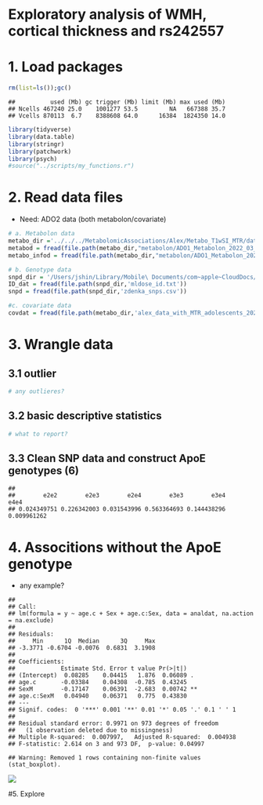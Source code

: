 Exploratory analysis of WMH, cortical thickness and rs242557
================

# 1. Load packages

``` r
rm(list=ls());gc()
```

    ##          used (Mb) gc trigger (Mb) limit (Mb) max used (Mb)
    ## Ncells 467240 25.0    1001277 53.5         NA   667388 35.7
    ## Vcells 870113  6.7    8388608 64.0      16384  1824350 14.0

``` r
library(tidyverse)
library(data.table)
library(stringr)
library(patchwork)
library(psych)
#source("../scripts/my_functions.r")
```

# 2. Read data files

-   Need: ADO2 data (both metabolon/covariate)

``` r
# a. Metabolon data
metabo_dir ='../../../MetabolomicAssociations/Alex/Metabo_T1wSI_MTR/data'
metabod = fread(file.path(metabo_dir,"metabolon/ADO1_Metabolon_2022_03_23_Filtered_metabolite_data.txt"))
metabo_infod = fread(file.path(metabo_dir,"metabolon/ADO1_Metabolon_2022_03_23_Filtered_feature_data.txt"))

# b. Genotype data
snpd_dir = '/Users/jshin/Library/Mobile\ Documents/com~apple~CloudDocs/1Work/VF_PCA_CS'
ID_dat = fread(file.path(snpd_dir,'mldose_id.txt'))
snpd = fread(file.path(snpd_dir,'zdenka_snps.csv'))

#c. covariate data
covdat = fread(file.path(metabo_dir,'alex_data_with_MTR_adolescents_2022-02-03.tsv'))
```

# 3. Wrangle data

## 3.1 outlier

``` r
# any outlieres?
```

## 3.2 basic descriptive statistics

``` r
# what to report?
```

## 3.3 Clean SNP data and construct ApoE genotypes (6)

    ## 
    ##        e2e2        e2e3        e2e4        e3e3        e3e4        e4e4 
    ## 0.024349751 0.226342003 0.031543996 0.563364693 0.144438296 0.009961262

# 4. Associtions without the ApoE genotype

-   any example?

<!-- -->

    ## 
    ## Call:
    ## lm(formula = y ~ age.c + Sex + age.c:Sex, data = analdat, na.action = na.exclude)
    ## 
    ## Residuals:
    ##     Min      1Q  Median      3Q     Max 
    ## -3.3771 -0.6704 -0.0076  0.6831  3.1908 
    ## 
    ## Coefficients:
    ##             Estimate Std. Error t value Pr(>|t|)   
    ## (Intercept)  0.08285    0.04415   1.876  0.06089 . 
    ## age.c       -0.03384    0.04308  -0.785  0.43245   
    ## SexM        -0.17147    0.06391  -2.683  0.00742 **
    ## age.c:SexM   0.04940    0.06371   0.775  0.43830   
    ## ---
    ## Signif. codes:  0 '***' 0.001 '**' 0.01 '*' 0.05 '.' 0.1 ' ' 1
    ## 
    ## Residual standard error: 0.9971 on 973 degrees of freedom
    ##   (1 observation deleted due to missingness)
    ## Multiple R-squared:  0.007997,   Adjusted R-squared:  0.004938 
    ## F-statistic: 2.614 on 3 and 973 DF,  p-value: 0.04997

    ## Warning: Removed 1 rows containing non-finite values (stat_boxplot).

![](expAanl_Metabolon_ApoE_files/figure-gfm/assoc_wi_SNP-1.png)<!-- -->

\#5. Explore
